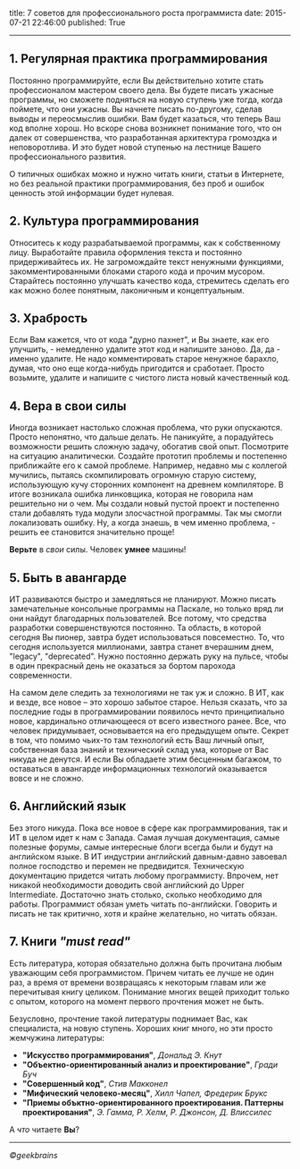 title: 7 советов для профессионального роста программиста
date: 2015-07-21 22:46:00
published: True

***

## 1. **Регулярная практика программирования**

Постоянно программируйте, если Вы действительно хотите стать профессионалом мастером своего дела. Вы будете писать ужасные программы, но сможете подняться на новую ступень уже тогда, когда поймете, что они ужасны. Вы начнете писать по-другому, сделав выводы и переосмыслив ошибки. Вам будет казаться, что теперь Ваш код вполне хорош. Но вскоре снова возникнет понимание того, что он далек от совершенства, что разработанная архитектура громоздка и неповоротлива. И это будет новой ступенью на лестнице Вашего профессионального развития.

О типичных ошибках можно и нужно читать книги, статьи в Интернете, но без реальной практики программирования, без проб и ошибок ценность этой информации будет нулевая.

## 2. **Культура программирования**

Относитесь к коду разрабатываемой программы, как к собственному лицу. Выработайте правила оформления текста и постоянно придерживайтесь их. Не загромождайте текст ненужными функциями, закомментированными блоками старого кода и прочим мусором. Старайтесь постоянно улучшать качество кода, стремитесь сделать его как можно более понятным, лаконичным и концептуальным.

## 3. **Храбрость**

Если Вам кажется, что от кода "дурно пахнет", и Вы знаете, как его улучшить, - немедленно удалите этот код и напишите заново. Да, да - именно удалите. Не надо комментировать старое ненужное барахло, думая, что оно еще когда-нибудь пригодится и сработает. Просто возьмите, удалите и напишите с чистого листа новый качественный код.

## 4. **Вера в свои силы**

Иногда возникает настолько сложная проблема, что руки опускаются. Просто непонятно, что дальше делать. Не паникуйте, а порадуйтесь возможности решить сложную задачу, обогатив свой опыт. Посмотрите на ситуацию аналитически. Создайте прототип проблемы и постепенно приближайте его к самой проблеме. Например, недавно мы с коллегой мучились, пытаясь скомпилировать огромную старую систему, использующую кучу сторонних компонент на древнем компиляторе. В итоге возникала ошибка линковщика, которая не говорила нам решительно ни о чем. Мы создали новый пустой проект и постепенно стали добавлять туда модули злосчастной программы. Так мы смогли локализовать ошибку. Ну, а когда знаешь, в чем именно проблема, - решить ее становится значительно проще!

**Верьте** в *свои* силы. Человек **умнее** машины!

## 5. **Быть в авангарде**

ИТ развиваются быстро и замедляться не планируют. Можно писать замечательные консольные программы на Паскале, но только вряд ли они найдут благодарных пользователей. Все потому, что средства разработки совершенствуются постоянно. Та область, в которой сегодня Вы пионер, завтра будет использоваться повсеместно. То, что сегодня используется миллионами, завтра станет вчерашним днем, "legacy", "deprecated". Нужно постоянно держать руку на пульсе, чтобы в один прекрасный день не оказаться за бортом парохода современности.

На самом деле следить за технологиями не так уж и сложно. В ИТ, как и везде, все новое – это хорошо забытое старое. Нельзя сказать, что за последние годы в программировании появилось нечто принципиально новое, кардинально отличающееся от всего известного ранее. Все, что человек придумывает, основывается на его предыдущем опыте. Секрет в том, что помимо чьих-то там технологий есть Ваш личный опыт, собственная база знаний и технический склад ума, которые от Вас никуда не денутся. И если Вы обладаете этим бесценным багажом, то оставаться в авангарде информационных технологий оказывается вовсе и не сложно.

## 6. **Английский язык**

Без этого никуда. Пока все новое в сфере как программирования, так и ИТ в целом идет к нам с Запада. Самая лучшая документация, самые полезные форумы, самые интересные блоги всегда были и будут на английском языке. В ИТ индустрии английский давным-давно завоевал полное господство и перемен не предвидится. Техническую документацию придется читать любому программисту. Впрочем, нет никакой необходимости доводить свой английский до Upper Intermediate. Достаточно знать столько, сколько необходимо для работы. Программист обязан уметь читать по-английски. Говорить и писать не так критично, хотя и крайне желательно, но читать обязан.

## 7. **Книги _"must read"_**

Есть литература, которая обязательно должна быть прочитана любым уважающим себя программистом. Причем читать ее лучше не один раз, а время от времени возвращаясь к некоторым главам или же перечитывая книгу целиком. Понимание многих вещей приходит только с опытом, которого на момент первого прочтения может не быть.

Безусловно, прочтение такой литературы поднимает Вас, как специалиста, на новую ступень. Хороших книг много, но эти просто жемчужина литературы:

* **"Искусство программирования"**, *Дональд Э. Кнут*
* **"Объектно-ориентированный анализ и проектирование"**, *Гради Буч*
* **"Совершенный код"**, *Стив Макконел*
* **"Мифический человеко-месяц"**, *Хилл Чапел, Фредерик Брукс*
* **"Приемы объктно-ориентированного проектирования. Паттерны проектирования"**, *Э. Гамма, Р. Хелм, Р. Джонсон, Д. Влиссилес*

А *что* читаете **Вы**?

***

*©geekbrains*

